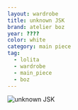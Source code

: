 ```yaml
---
layout: wardrobe
title: unknown JSK
brand: atelier boz
year: ????
color: white
category: main piece
tag: 
  - lolita
  - wardrobe
  - main_piece
  - boz
---
```


![unknown JSK](/assets/images/wardrobe/boz1.png)